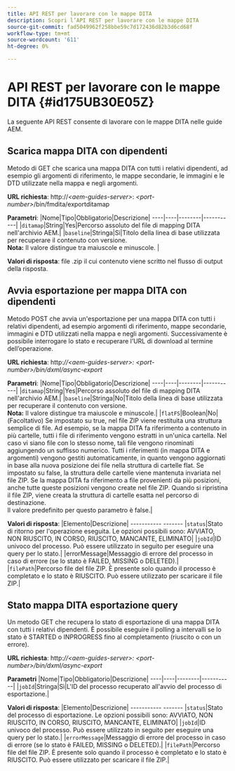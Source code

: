 ```yaml
---
title: API REST per lavorare con le mappe DITA
description: Scopri l’API REST per lavorare con le mappe DITA
source-git-commit: fad5049962f258bbe59c7d172436d82b3d6cd68f
workflow-type: tm+mt
source-wordcount: '611'
ht-degree: 0%

---
```



# API REST per lavorare con le mappe DITA {#id175UB30E05Z}

La seguente API REST consente di lavorare con le mappe DITA nelle guide AEM.

## Scarica mappa DITA con dipendenti

Metodo di GET che scarica una mappa DITA con tutti i relativi dipendenti, ad esempio gli argomenti di riferimento, le mappe secondarie, le immagini e le DTD utilizzate nella mappa e negli argomenti.

**URL richiesta**: http://*&lt;aem-guides-server>*: *&lt;port-number>*/bin/fmdita/exportditamap

**Parametri**: |Nome|Tipo|Obbligatorio|Descrizione| ----|----|--------|-----------| |`ditamap`|String|Yes|Percorso assoluto del file di mapping DITA nell&#39;archivio AEM.| |`baseline`|Stringa|Sì|Titolo della linea di base utilizzata per recuperare il contenuto con versione. <br> **Nota:** Il valore distingue tra maiuscole e minuscole. |

**Valori di risposta**: file .zip il cui contenuto viene scritto nel flusso di output della risposta.

## Avvia esportazione per mappa DITA con dipendenti

Metodo POST che avvia un&#39;esportazione per una mappa DITA con tutti i relativi dipendenti, ad esempio argomenti di riferimento, mappe secondarie, immagini e DTD utilizzati nella mappa e negli argomenti. Successivamente è possibile interrogare lo stato e recuperare l’URL di download al termine dell’operazione.

**URL richiesta**: http:*//&lt;aem-guides-server>: &lt;port-number>/bin/dxml/async-export*

**Parametri**: |Nome|Tipo|Obbligatorio|Descrizione| ----|----|--------|-----------| |`ditamap`|String|Yes|Percorso assoluto del file di mapping DITA nell&#39;archivio AEM.| |`baseline`|Stringa|No|Titolo della linea di base utilizzata per recuperare il contenuto con versione. <br> **Nota:** Il valore distingue tra maiuscole e minuscole.| |`flatFS`|Boolean|No|\(Facoltativo\) Se impostato su true, nel file ZIP viene restituita una struttura semplice di file. Ad esempio, se la mappa DITA fa riferimento a contenuto in più cartelle, tutti i file di riferimento vengono estratti in un&#39;unica cartella. Nel caso vi siano file con lo stesso nome, tali file vengono rinominati aggiungendo un suffisso numerico. Tutti i riferimenti \(in mappa DITA e argomenti\) vengono gestiti automaticamente, in quanto vengono aggiornati in base alla nuova posizione dei file nella struttura di cartelle flat. Se impostato su false, la struttura delle cartelle viene mantenuta invariata nel file ZIP. Se la mappa DITA fa riferimento a file provenienti da più posizioni, anche tutte queste posizioni vengono create nel file ZIP. Quando si ripristina il file ZIP, viene creata la struttura di cartelle esatta nel percorso di destinazione. <br> Il valore predefinito per questo parametro è false.|

**Valori di risposta**: |Elemento|Descrizione| ----------- ------- |`status`|Stato di ritorno per l&#39;operazione eseguita. Le opzioni possibili sono: AVVIATO, NON RIUSCITO, IN CORSO, RIUSCITO, MANCANTE, ELIMINATO| |`jobId`|ID univoco del processo. Può essere utilizzato in seguito per eseguire una query per lo stato.| |errorMessage|Messaggio di errore del processo in caso di errore \(se lo stato è FAILED, MISSING o DELETED\).| |`filePath`|Percorso file del file ZIP. È presente solo quando il processo è completato e lo stato è RIUSCITO. Può essere utilizzato per scaricare il file ZIP.|

## Stato mappa DITA esportazione query

Un metodo GET che recupera lo stato di esportazione di una mappa DITA con tutti i relativi dipendenti. È possibile eseguire il polling a intervalli se lo stato è STARTED o INPROGRESS fino al completamento \(riuscito o con un errore\).

**URL richiesta**: http:*//&lt;aem-guides-server>: &lt;port-number>/bin/dxml/async-export*

**Parametri**
|Nome|Tipo|Obbligatorio|Descrizione| ----|----|--------|-----------| |`jobId`|Stringa|Sì|L&#39;ID del processo recuperato all&#39;avvio del processo di esportazione.|

**Valori di risposta**: |Elemento|Descrizione| ----------- ------- |`status`|Stato del processo di esportazione. Le opzioni possibili sono: AVVIATO, NON RIUSCITO, IN CORSO, RIUSCITO, MANCANTE, ELIMINATO| |`jobId`|ID univoco del processo. Può essere utilizzato in seguito per eseguire una query per lo stato.| |`errorMessage`|Messaggio di errore del processo in caso di errore \(se lo stato è FAILED, MISSING o DELETED\).| |`filePath`|Percorso file del file ZIP. È presente solo quando il processo è completato e lo stato è RIUSCITO. Può essere utilizzato per scaricare il file ZIP.|

